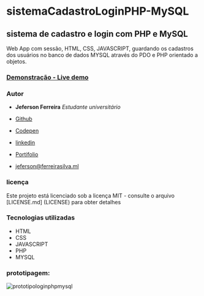 # sistemaCadastroLoginPHP-MySQL

## sistema de cadastro e login com PHP e MySQL 

Web App com sessão, HTML, CSS, JAVASCRIPT, guardando os cadastros dos usuários no banco de dados MYSQL através do PDO e PHP orientado a objetos.

### [Demonstração - Live demo](https://jeferson0993.000webhostapp.com/loginphpmysql)

### Autor

* **Jeferson Ferreira** *Estudante universitário*

* [Github](https://github.com/jeferson0993)
* [Codepen](https://codepen.io/jeferson0993)
* [linkedin](https://www.linkedin.com/in/jeferson-ferreira-4a036b143)
* [Portifolio](http://www.jeferson.ml)
* jeferson@ferreirasilva.ml

### licença

Este projeto está licenciado sob a licença MIT - consulte o arquivo [LICENSE.md] (LICENSE) para obter detalhes

### Tecnologias utilizadas

* HTML
* CSS
* JAVASCRIPT
* PHP
* MYSQL

### prototipagem:

![prototipologinphpmysql](https://user-images.githubusercontent.com/29678099/53986408-e0dc9700-40fc-11e9-943a-07a69277a140.png)
